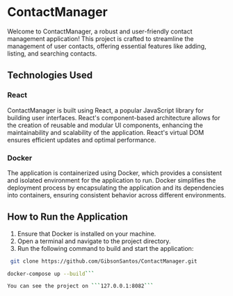 # ContactManager

Welcome to ContactManager, a robust and user-friendly contact management application! This project is crafted to streamline the management of user contacts, offering essential features like adding, listing, and searching contacts.


## Technologies Used

### React
ContactManager is built using React, a popular JavaScript library for building user interfaces. React's component-based architecture allows for the creation of reusable and modular UI components, enhancing the maintainability and scalability of the application. React's virtual DOM ensures efficient updates and optimal performance.

### Docker
The application is containerized using Docker, which provides a consistent and isolated environment for the application to run. Docker simplifies the deployment process by encapsulating the application and its dependencies into containers, ensuring consistent behavior across different environments.

## How to Run the Application

1. Ensure that Docker is installed on your machine.
2. Open a terminal and navigate to the project directory.
3. Run the following command to build and start the application:

```bash
 git clone https://github.com/GibsonSantos/ContactManager.git
```
```bash
docker-compose up --build```

You can see the project on ```127.0.0.1:8082```

